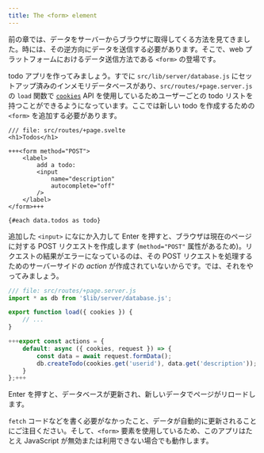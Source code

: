```yaml
---
title: The <form> element
---
```


前の章では、データをサーバーからブラウザに取得してくる方法を見てきました。時には、その逆方向にデータを送信する必要があります。そこで、web プラットフォームにおけるデータ送信方法である `<form>` の登場です。

todo アプリを作ってみましょう。すでに `src/lib/server/database.js` にセットアップ済みのインメモリデータベースがあり、`src/routes/+page.server.js` の `load` 関数で [`cookies`](https://kit.svelte.jp/docs/load#cookies-and-headers) API を使用しているためユーザーごとの todo リストを持つことができるようになっています。ここでは新しい todo を作成するための `<form>` を追加する必要があります。

```svelte
/// file: src/routes/+page.svelte
<h1>Todos</h1>

+++<form method="POST">
	<label>
		add a todo:
		<input
			name="description"
			autocomplete="off"
		/>
	</label>
</form>+++

{#each data.todos as todo}
```

追加した `<input>` になにか入力して Enter を押すと、ブラウザは現在のページに対する POST リクエストを作成します (`method="POST"` 属性があるため)。リクエストの結果がエラーになっているのは、その POST リクエストを処理するためのサーバーサイドの _action_ が作成されていないからです。では、それをやってみましょう。

```js
/// file: src/routes/+page.server.js
import * as db from '$lib/server/database.js';

export function load({ cookies }) {
	// ...
}

+++export const actions = {
	default: async ({ cookies, request }) => {
		const data = await request.formData();
		db.createTodo(cookies.get('userid'), data.get('description'));
	}
};+++
```

Enter を押すと、データベースが更新され、新しいデータでページがリロードします。

`fetch` コードなどを書く必要がなかったこと、データが自動的に更新されることにご注目ください。そして、`<form>` 要素を使用しているため、このアプリはたとえ JavaScript が無効または利用できない場合でも動作します。

